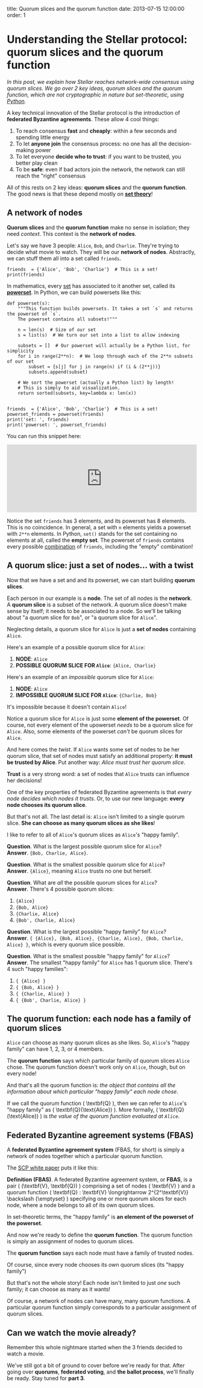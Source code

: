 title: Quorum slices and the quorum function
date: 2013-07-15 12:00:00
order: 1

# Understanding the Stellar protocol: quorum slices and the quorum function

_In this post, we explain how Stellar reaches network-wide consensus using quorum slices. We go over 2 key ideas, quorum slices and the quorum function, which are not cryptographic in nature but set-theoretic, using [Python](https://www.python.org/)._

A key technical innovation of the Stellar protocol is the introduction of __federated Byzantine agreements__. These allow 4 cool things:

1. To reach consensus __fast__ and __cheaply__: within a few seconds and spending little energy
2. To let __anyone join__ the consensus process: no one has all the decision-making power
3. To let everyone __decide who to trust__: if you want to be trusted, you better play clean
4. To be __safe__: even if bad actors join the network, the network can still reach the "right" consensus

All of this rests on 2 key ideas: __quorum slices__ and the __quorum function__. The good news is that these depend mostly on [__set theory__](https://en.wikipedia.org/wiki/Set_theory)!

<!-- ## I don't like reading, give me the example already!

[APP]

This app provides a playground to experiment with the idea of nodes, quorum slices, and quorum. To see what all of this means, read the rest of the article!
 -->
## A network of nodes

__Quorum slices__ and the __quorum function__ make no sense in isolation; they need _context_. This context is the __network of nodes__.

Let's say we have 3 people: `Alice`, `Bob`, and `Charlie`. They're trying to decide what movie to watch. They will be our __network of nodes__. Abstractly, we can stuff them all into a set called `friends`.

    friends  = {'Alice', 'Bob', 'Charlie'}  # This is a set!
    print(friends)

In mathematics, every [set](https://en.wikipedia.org/wiki/Set_(mathematics)) has associated to it another set, called its [__powerset__](https://en.wikipedia.org/wiki/Power_set). In Python, we can build powersets like this:

    def powerset(s):
        """This function builds powersets. It takes a set `s` and returns the powerset of `s`.
        The powerset contains all subsets!"""

        n = len(s)  # Size of our set
        s = list(s)  # We turn our set into a list to allow indexing

        subsets = []  # Our powerset will actually be a Python list, for simplicity
        for i in range(2**n):  # We loop through each of the 2**n subsets of our set
            subset = {s[j] for j in range(n) if (i & (2**j))}
            subsets.append(subset)

        # We sort the powerset (actually a Python list) by length!
        # This is simply to aid visualization.
        return sorted(subsets, key=lambda x: len(x))


    friends  = {'Alice', 'Bob', 'Charlie'}  # This is a set!
    powerset_friends = powerset(friends)
    print('set: ', friends)
    print('powerset: ', powerset_friends)

You can run this snippet here:

<iframe src="https://trinket.io/embed/python3/e9154c20ae?toggleCode=true&runOption=run&start=result" width="100%" height="180" frameborder="0" marginwidth="0" marginheight="0" allowfullscreen></iframe>

Notice the set `friends` has 3 elements, and its powerset has 8 elements. This is no coincidence. In general, a set with `n` elements yields a powerset with `2**n` elements. In Python, `set()` stands for the set containing no elements at all, called the __empty set__. The powerset of `friends` contains every possible [combination](https://en.wikipedia.org/wiki/Combination) of `friends`, including the "empty" combination!

## A quorum slice: just a set of nodes... with a twist

Now that we have a set and and its powerset, we can start building __quorum slices__.

Each person in our example is a __node__. The set of all nodes is the __network__. A __quorum slice__ is a subset of the network. A quorum slice doesn't make sense by itself; it needs to be associated to a node. So we'll be talking about "a quorum slice for `Bob`", or "a quorum slice for `Alice`".

Neglecting details, a quorum slice for `Alice` is just a __set of nodes__ containing `Alice`.

Here's an example of a possible quorum slice for `Alice`:

1. __NODE__: `Alice`
2. __POSSIBLE QUORUM SLICE FOR `Alice`__: `{Alice, Charlie}`

Here's an example of an _impossible_ quorum slice for `Alice`:

1. __NODE__: `Alice`
2. __IMPOSSIBLE QUORUM SLICE FOR `Alice`__: `{Charlie, Bob}`

It's impossible because it doesn't contain `Alice`!

Notice a quorum slice for `Alice` is just some __element of the powerset__. Of course, not every element of the upowerset _needs_ to be a quorum slice for `Alice`. Also, some elements of the powerset _can't_ be quorum slices for `Alice`.

And here comes the _twist_. If `Alice` wants some set of nodes to be her quorum slice, that set of nodes must satisfy an additional property: __it must be trusted by Alice__. Put another way: _Alice must trust her quorum slice_.

__Trust__ is a very strong word: a set of nodes that `Alice` trusts can influence her decisions!

One of the key properties of federated Byzantine agreements is that _every node decides which nodes it trusts_. Or, to use our new language: __every node chooses its quorum slice__.

But that's not all. The last detail is: `Alice` isn't limited to a single quorum slice. __She can choose as many quorum slices as she likes__!

I like to refer to all of `Alice`'s quorum slices as `Alice`'s "happy family".

__Question__. What is the largest possible quorum slice for `Alice`?  
__Answer__. `{Bob, Charlie, Alice}`.  

__Question__. What is the smallest possible quorum slice for `Alice`?  
__Answer__. `{Alice}`, meaning `Alice` trusts no one but herself.  

__Question__. What are _all_ the possible quorum slices for `Alice`?  
__Answer__. There's 4 possible quorum slices:  

1. `{Alice}`
2. `{Bob, Alice}`
3. `{Charlie, Alice}`
4. `{Bob', Charlie, Alice}`

__Question__. What is the largest possible "happy family" for `Alice`?  
__Answer__. `{ {Alice}, {Bob, Alice}, {Charlie, Alice}, {Bob, Charlie, Alice} }`, which is every quorum slice possible.  

__Question__. What is the smallest possible "happy family" for `Alice`?  
__Answer__. The smallest "happy family" for `Alice` has 1 quorum slice. There's 4 such "happy families":

1. `{ {Alice} }`
2. `{ {Bob, Alice} }`
3. `{ {Charlie, Alice} }`
4. `{ {Bob', Charlie, Alice} }`

## The quorum function: each node has a family of quorum slices

`Alice` can choose as many quorum slices as she likes. So, `Alice`'s "happy family" can have 1, 2, 3, or 4 members.

<!-- [APP. Alice's happy family] -->

The __quorum function__ says which particular family of quorum slices `Alice` chose. The quorum function doesn't work only on `Alice`, though, but on every node!

And that's all the quorum function is: _the object that contains all the information about which particular "happy family" each node chose_.

If we call the quorum function \( \textbf{Q} \), then we can refer to `Alice`'s "happy family" as \( \textbf{Q}(\text{Alice}) \).
More formally, \( \textbf{Q}(\text{Alice}) \) is _the value of the quorum function evaluated at `Alice`_.

## Federated Byzantine agreement systems (FBAS)

A __federated Byzantine agreement system__ (FBAS, for short) is simply a network of nodes together which a particular quorum function.

The [SCP white paper](https://www.stellar.org/papers/stellar-consensus-protocol.pdf) puts it like this:

__Definition (FBAS)__. A federated Byzantine agreement system, or __FBAS__, is a pair \( (\textbf{V}, \textbf{Q}) \) comprising a set of nodes \( \textbf{V} \) and a quorum function \( \textbf{Q} : \textbf{V} \longrightarrow 2^{2^\textbf{V}} \backslash \{\emptyset\} \) specifying one or more quorum slices for each node, where a node belongs to all of its own quorum slices.


In set-theoretic terms, the "happy family" is __an element of the powerset of the powerset__.


And now we're ready to define the __quorum function__. The quorum function is simply an assignment of nodes to quorum slices.

The __quorum function__ says each node must have a family of trusted nodes.

Of course, since every node chooses its own quorum slices (its "happy family")

<!-- Eg. if `A`

[APP]
 -->
But that's not the whole story! Each node isn't limited to just _one_ such family; it can choose as many as it wants!


Of course, a network of nodes can have many, many quorum functions. A particular quorum function simply corresponds to a particular assignment of quorum slices.


<!-- All of this talk of talk of sets, powersets, slices, etc., allows us to understand the definition in the SCP white paper: -->


## Can we watch the movie already?

Remember this whole nightmare started when the 3 friends decided to watch a movie.

We've still got a bit of ground to cover before we're ready for that. After going over __quorums__, __federated voting__, and __the ballot process__, we'll finally be ready. Stay tuned for __part 3__.


<!-- ## Quorums


Unlike quorum slices, quorums do make sense by themselves: a quorum is not associated to any node in particular. Rather, quorums are associated to a network after we choose a particular quorum function!

Here's an example of a quorum slice in our network:

1. __NODE__: `Alice`
2. __QUORUM SLICE FOR `Alice`__: `Alice`, `Charlie`

Here's an example of an _impossible_ quorum slice for `Alice`:

1. __NODE__: `Alice`
2. __QUORUM SLICE FOR `Alice`__: `Charlie, Bob`


__Question__. Under this quorum function: 


, what's the smallest quorum containing `Alice`?  
__Answer__.

## Quorum intersection: Don't leave the house without it!

__Quorum__ doesn't _not_ mean network-wide consensus! Imagine this scenario:

[...]

Here, `A` and `B` have quorum, and `C` has quorum, but there's no __network-wide consensus__!

This situation is so critical to federated Byzantine agreements that it gives rise to a name: __quorum intercetion__. In this particular example, our network does _not_ have __quorum intersection__, and so it can never agree on anything!

If a network has agreed on something, then we know it must have quorum intersection. If, however, it has quorum intersection, then it may or may not agree on anything!

__Quorum intersection__ is property has takes a bit of effort to visualize, because it involves _every single quorum in the network_. And each quorum in the network involves a bunch of quorum slices, which in turn involve a bunch of nodes.

So let's start with the simplest case: no quorum at all.

Then: 1 quorum.

Then: 2 quorums.

Then: 3 quorums.

An _algorithm_ to determine whether a network has (or doesn't have) quorum intersection would be:

1. Find all quorums the network.
2. Construct a list of all __pairs__ of quorums.
3. Find the intersection each pair in that list.
4. If _each_ intersection is not empty, then your network has __quorum intersection__. Otherwise, it doesn't!

Example in Python:

```python
```

__Quorum intersection__ is needed for network-wide consensus because, without it, disjoint quorums can agree an different things! Disjoint quorums effectively function as two distinct federated Byzantine agreement systems, and each may follow its own path, unbeknown to the other.

## Federated voting: vote, accept, ratify, confirm

But we're not ready for consensus just yet. First we must go through a __federated voting__ process, which has 4 steps: vote, accept, ratify, confirm.

## The ballot process

But that's not the end of our woes. 

 -->